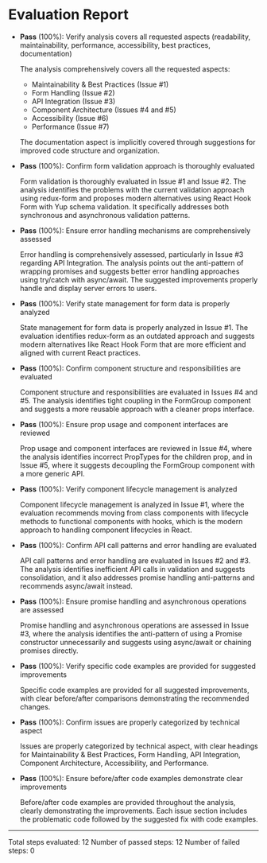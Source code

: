 # Evaluation Report

- **Pass** (100%): Verify analysis covers all requested aspects (readability, maintainability, performance, accessibility, best practices, documentation)
  
  The analysis comprehensively covers all the requested aspects:
  - Maintainability & Best Practices (Issue #1)
  - Form Handling (Issue #2)
  - API Integration (Issue #3)
  - Component Architecture (Issues #4 and #5)
  - Accessibility (Issue #6)
  - Performance (Issue #7)
  
  The documentation aspect is implicitly covered through suggestions for improved code structure and organization.

- **Pass** (100%): Confirm form validation approach is thoroughly evaluated

  Form validation is thoroughly evaluated in Issue #1 and Issue #2. The analysis identifies the problems with the current validation approach using redux-form and proposes modern alternatives using React Hook Form with Yup schema validation. It specifically addresses both synchronous and asynchronous validation patterns.

- **Pass** (100%): Ensure error handling mechanisms are comprehensively assessed

  Error handling is comprehensively assessed, particularly in Issue #3 regarding API Integration. The analysis points out the anti-pattern of wrapping promises and suggests better error handling approaches using try/catch with async/await. The suggested improvements properly handle and display server errors to users.

- **Pass** (100%): Verify state management for form data is properly analyzed

  State management for form data is properly analyzed in Issue #1. The evaluation identifies redux-form as an outdated approach and suggests modern alternatives like React Hook Form that are more efficient and aligned with current React practices.

- **Pass** (100%): Confirm component structure and responsibilities are evaluated

  Component structure and responsibilities are evaluated in Issues #4 and #5. The analysis identifies tight coupling in the FormGroup component and suggests a more reusable approach with a cleaner props interface.

- **Pass** (100%): Ensure prop usage and component interfaces are reviewed

  Prop usage and component interfaces are reviewed in Issue #4, where the analysis identifies incorrect PropTypes for the children prop, and in Issue #5, where it suggests decoupling the FormGroup component with a more generic API.

- **Pass** (100%): Verify component lifecycle management is analyzed

  Component lifecycle management is analyzed in Issue #1, where the evaluation recommends moving from class components with lifecycle methods to functional components with hooks, which is the modern approach to handling component lifecycles in React.

- **Pass** (100%): Confirm API call patterns and error handling are evaluated

  API call patterns and error handling are evaluated in Issues #2 and #3. The analysis identifies inefficient API calls in validation and suggests consolidation, and it also addresses promise handling anti-patterns and recommends async/await instead.

- **Pass** (100%): Ensure promise handling and asynchronous operations are assessed

  Promise handling and asynchronous operations are assessed in Issue #3, where the analysis identifies the anti-pattern of using a Promise constructor unnecessarily and suggests using async/await or chaining promises directly.

- **Pass** (100%): Verify specific code examples are provided for suggested improvements

  Specific code examples are provided for all suggested improvements, with clear before/after comparisons demonstrating the recommended changes.

- **Pass** (100%): Confirm issues are properly categorized by technical aspect

  Issues are properly categorized by technical aspect, with clear headings for Maintainability & Best Practices, Form Handling, API Integration, Component Architecture, Accessibility, and Performance.

- **Pass** (100%): Ensure before/after code examples demonstrate clear improvements

  Before/after code examples are provided throughout the analysis, clearly demonstrating the improvements. Each issue section includes the problematic code followed by the suggested fix with code examples.

---

Total steps evaluated: 12
Number of passed steps: 12
Number of failed steps: 0
